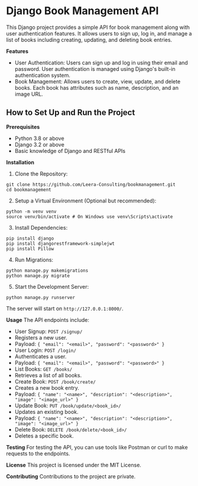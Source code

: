 # Django Book Management API

This Django project provides a simple API for book management along with user authentication features. It allows users to sign up, log in, and manage a list of books including creating, updating, and deleting book entries.

**Features**
- User Authentication: Users can sign up and log in using their email and password. User authentication is managed using Django's built-in authentication system.
- Book Management: Allows users to create, view, update, and delete books. Each book has attributes such as name, description, and an image URL.

## How to Set Up and Run the Project

**Prerequisites**
- Python 3.8 or above
- Django 3.2 or above
- Basic knowledge of Django and RESTful APIs

**Installation**
1. Clone the Repository:
```
git clone https://github.com/Leera-Consulting/bookmanagement.git
cd bookmanagement
```
2. Setup a Virtual Environment (Optional but recommended):
```
python -m venv venv
source venv/bin/activate # On Windows use venv\Scripts\activate
```
3. Install Dependencies:
```
pip install django
pip install djangorestframework-simplejwt
pip install Pillow
```
4. Run Migrations:
```
python manage.py makemigrations
python manage.py migrate
```
5. Start the Development Server:
```
python manage.py runserver
```

The server will start on `http://127.0.0.1:8000/`.

**Usage**
The API endpoints include:
- User Signup: `POST /signup/`
- Registers a new user.
- Payload: `{ "email": "<email>", "password": "<password>" }`
- User Login: `POST /login/`
- Authenticates a user.
- Payload: `{ "email": "<email>", "password": "<password>" }`
- List Books: `GET /books/`
- Retrieves a list of all books.
- Create Book: `POST /book/create/`
- Creates a new book entry.
- Payload: `{ "name": "<name>", "description": "<description>", "image": "<image_url>" }`
- Update Book: `PUT /book/update/<book_id>/`
- Updates an existing book.
- Payload: `{ "name": "<name>", "description": "<description>", "image": "<image_url>" }`
- Delete Book: `DELETE /book/delete/<book_id>/`
- Deletes a specific book.

**Testing**
For testing the API, you can use tools like Postman or curl to make requests to the endpoints.

**License**
This project is licensed under the MIT License.

**Contributing**
Contributions to the project are private.